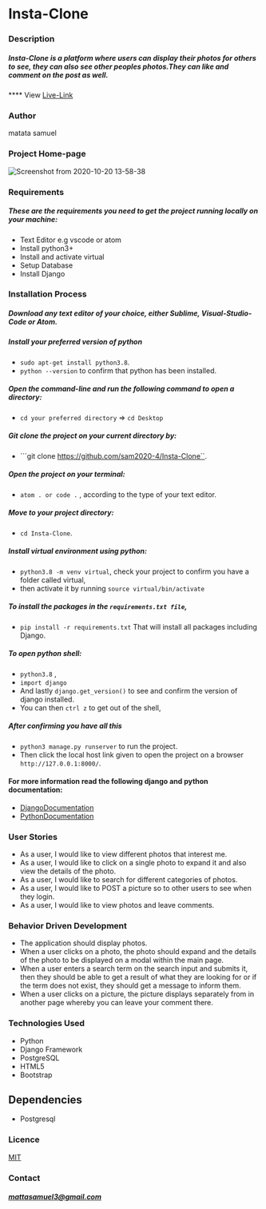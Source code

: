 # Insta-Clone

### Description
##### Insta-Clone is a platform where users can display their photos for others to see, they can also see other peoples photos.They can like and comment on the post as well.
**** View [Live-Link](https://pics2020.herokuapp.com/)

### Author
matata samuel

### Project Home-page
![Screenshot from 2020-10-20 13-58-38](https://user-images.githubsercontent.com/62925975/96581004-d1b25900-12e1-11eb-8d23-672357615997.png)

### Requirements
##### These are the requirements you need to get the project running locally on your machine:
  - Text Editor e.g vscode or atom
  - Install python3+
  - Install and activate virtual
  - Setup Database
  - Install Django

### Installation Process
##### Download any text editor of your choice, either Sublime, Visual-Studio-Code or Atom.
##### Install your preferred version of python
  - ```sudo apt-get install python3.8```.
  - ```python --version``` to confirm that python has been installed.
##### Open the command-line and run the following command to open a directory:
  - ```cd your preferred directory``` => ```cd Desktop```
##### Git clone the project on your current directory by:
  - ```git clone https://github.com/sam2020-4/Insta-Clone``.
##### Open the project on your terminal:
  - ```atom . or code .``` , according to the type of your text editor.
##### Move to your project directory:
  - ```cd Insta-Clone```.
##### Install virtual environment using python:
  - ```python3.8 -m venv virtual```, check your project to confirm you have a folder called virtual,
  - then activate it by running ```source virtual/bin/activate```
##### To install the packages in the ```requirements.txt file```,
  - ```pip install -r requirements.txt```  That will install all packages including Django.
##### To open python shell:
  - ```python3.8``` ,
  - ```import django```
  - And lastly ```django.get_version()``` to see and confirm the version of django installed.
  - You can then ```ctrl z``` to get out of the shell,
##### After confirming you have all this
  - ```python3 manage.py runserver``` to run the project.
  - Then click the local host link given to open the project on a browser ```http://127.0.0.1:8000/```.


#### For more information read the following django and python documentation:
  - [DjangoDocumentation](https://docs.djangoproject.com/en/1.11/intro/install/)
  - [PythonDocumentation](https://www.python.org/doc/)


### User Stories
- As a user, I would like to view different photos that interest me.
- As a user, I would like to click on a single photo to expand it and also view the details of the photo.
- As a user, I would like to search for different categories of photos.
- As a user, I would like to POST a picture so to other users to see when they login.
- As a user, I would like to view photos and leave comments.

### Behavior Driven Development
- The application should display photos.
- When a user clicks on a photo, the photo should expand and the details of the photo to be displayed on a modal within the main page.
- When a user enters a search term on the search input and submits it, then they should be able to get a result of what they are looking for or if the term does not exist, they should get a message to inform them.
- When a user clicks on a picture, the picture displays separately from in another page whereby you can leave your comment there.

### Technologies Used
- Python
- Django Framework
- PostgreSQL
- HTML5
- Bootstrap

## Dependencies
- Postgresql

### Licence
[MIT](LICENSE)

### Contact
##### mattasamuel3@gmail.com
